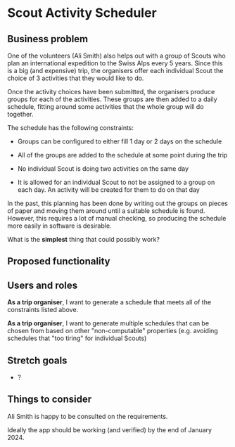# Scout Activity Scheduler

## Business problem

One of the volunteers (Ali Smith) also helps out with a group of Scouts
who plan an international expedition to the Swiss Alps every 5 years.
Since this is a big (and expensive) trip, the organisers offer each
individual Scout the choice of 3 activities that they would like to do.

Once the activity choices have been submitted, the organisers produce
groups for each of the activities. These groups are then added to a
daily schedule, fitting around some activities that the whole group will
do together.

The schedule has the following constraints:

- Groups can be configured to either fill 1 day or 2 days on the
  schedule

- All of the groups are added to the schedule at some point during the
  trip

- No individual Scout is doing two activities on the same day

- It is allowed for an individual Scout to not be assigned to a group
  on each day. An activity will be created for them to do on that day

In the past, this planning has been done by writing out the groups on
pieces of paper and moving them around until a suitable schedule is
found. However, this requires a lot of manual checking, so producing the
schedule more easily in software is desirable.

What is the **simplest** thing that could possibly work?

## Proposed functionality

## Users and roles

**As a trip organiser**, I want to generate a schedule that meets all of
the constraints listed above.

**As a trip organiser**, I want to generate multiple schedules that can
be chosen from based on other "non-computable" properties (e.g. avoiding
schedules that "too tiring" for individual Scouts)

## Stretch goals

- ?

## Things to consider

Ali Smith is happy to be consulted on the requirements.

Ideally the app should be working (and verified) by the end of January 2024.
